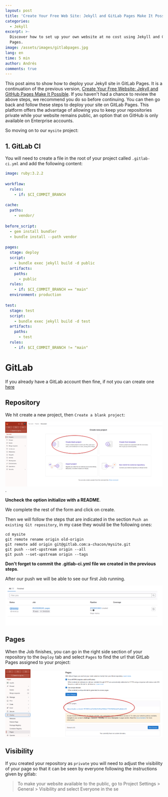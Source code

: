 ```yaml
---
layout: post
title: 'Create Your Free Web Site: Jekyll and GitLab Pages Make It Possible'
categories:
  - Jekyll
excerpt: >-
  Discover how to set up your own website at no cost using Jekyll and GitLab
  Pages.
image: /assets/images/gitlabpages.jpg
lang: en
time: 5 min
author: Andrés
comments: true
---
```

This post aims to show how to deploy your Jekyll site in GitLab Pages. It is a continuation of the previous version, [Create Your Free Website: Jekyll and GitHub Pages Make It Possible](/web/jekyll/2023/10/02/make-your-wersite-with-jekyll-githubpages.html). If you haven't had a chance to review the above steps, we recommend you do so before continuing. You can then go back and follow these steps to deploy your site on GitLab Pages. This platform offers the advantage of allowing you to keep your repositories private while your website remains public, an option that on GitHub is only available on Enterprise accounts.

So moving on to our `mysite` project:

## 1. GitLab CI

You will need to create a file in the root of your project called `.gitlab-ci.yml` and add the following content:

```yaml
image: ruby:3.2.2

workflow:
  rules:
    - if: $CI_COMMIT_BRANCH

cache:
  paths:
    - vendor/

before_script:
  - gem install bundler
  - bundle install --path vendor

pages:
  stage: deploy
  script:
    - bundle exec jekyll build -d public
  artifacts:
    paths:
      - public
  rules:
    - if: $CI_COMMIT_BRANCH == "main"
  environment: production

test:
  stage: test
  script:
    - bundle exec jekyll build -d test
  artifacts:
    paths:
      - test
  rules:
    - if: $CI_COMMIT_BRANCH != "main"
```

# GitLab

If you already have a GitLab account then fine, if not you can create one [here](https://gitlab.com/users/sign_up)

## Repository

We hit create a new project, then `Create a blank project`:

![New project in gitlab](/assets/images/gitlab_new_project.png).

**Uncheck the option initialize with a README**.

We complete the rest of the form and click on create.

Then we will follow the steps that are indicated in the section `Push an existing Git repository`, in my case they would be the following ones:

```
cd mysite
git remote rename origin old-origin
git remote add origin git@gitlab.com:a-chacon/mysite.git
git push --set-upstream origin --all
git push --set-upstream origin --tags
```

**Don't forget to commit the .gitlab-ci.yml file we created in the previous steps**.

After our push we will be able to see our first Job running.

![Gitlab pages jobs](/assets/images/gitlab_pages_jobs.png)

## Pages

When the Job finishes, you can go in the right side section of your repository to the `Deploy` tab and select `Pages` to find the url that GitLab Pages assigned to your project:

![Gitlab pages url](/assets/images/gitlab_pages.png)

## Visibility

If you created your repository as `private` you will need to adjust the visibility of your page so that it can be seen by everyone following the instructions given by gitlab:

> To make your website available to the public, go to Project Settings > General > Visibility and select Everyone in the se

